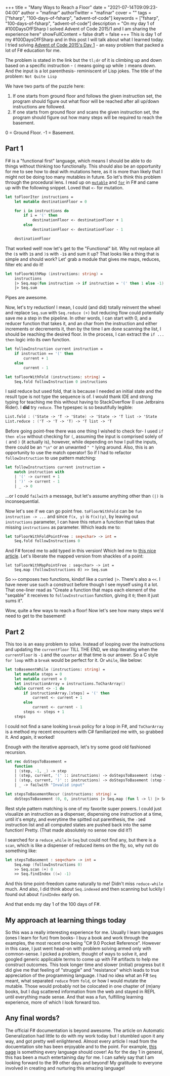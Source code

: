 +++
title = "Many Ways to Reach a Floor"
date = "2021-07-14T09:09:23-04:00"
author = "mafinar"
authorTwitter = "mafinar"
cover = ""
tags = ["fsharp", "100-days-of-fsharp", "advent-of-code"]
keywords = ["fsharp", "100-days-of-fsharp", "advent-of-code"]
description = "On my day 1 of #100DaysOfFSharp I solved Advent of Code 2015/1 and I am sharing the experience here"
showFullContent = false
draft = false
+++
This is day 1 of my #100DaysOfFSharp and in this post I will talk about what I learned today. I tried solving [Advent of Code 2015's Day 1](https://adventofcode.com/2015/day/1) - an easy problem that packed a lot of F# education for me.

The problem is stated in the link but the `tl;dr` of it is climbing up and down based on a specific instruction - `(` means going up while `)` means down. And the input is a lot parenthesis- reminiscent of Lisp jokes. The title of the problem: `Not Quite Lisp`

We have two parts of the puzzle here:

1. If one starts from ground floor and follows the given instruction set, the program should figure out what floor will be reached after all up/down instructions are followed.
2. If one starts from ground floor and scans the given instruction set, the program should figure out how many steps will be required to reach the basement.

0 = Ground Floor. -1 = Basement.

## Part 1

F# is a "functional first" language, which means I should be able to do things without thinking too functionally. This should also be an opportunity for me to see how to deal with mutations here, as it is more than likely that I might not be doing too many mutables in future. So let's think this problem through the procedural lens. I read up on [`mutable`](https://docs.microsoft.com/en-us/dotnet/fsharp/language-reference/values/) and [`for`](https://docs.microsoft.com/en-us/dotnet/fsharp/language-reference/loops-for-in-expression) in F# and came up with the following snippet. Loved that `<-` for mutation.

```fsharp
let toFloorIter instructions =
    let mutable destinationFloor = 0

    for i in instructions do
        if i = '(' then
            destinationFloor <- destinationFloor + 1
        else
            destinationFloor <- destinationFloor - 1

    destinationFloor
```

That worked well! now let's get to the "Functional" bit. Why not replace all the `(`s with `1`s and `)`s with `-1`s and sum it up? That looks like a thing that is simple and should work? Let' grab a module that gives me maps, reduces, filter etc and do it!

```fsharp
let toFloorWithMap (instructions: string) =
    instructions
    |> Seq.map(fun instruction -> if instruction = '(' then 1 else -1)
    |> Seq.sum
```

Pipes are awesome. 

Now, let's try reduction! I mean, I could (and did) totally reinvent the wheel and replace `Seq.sum` with `Seq.reduce (+)` but reducing flow could potentially save me a step in the pipeline. In other words, I can start with 0, and a reducer function that takes it, and an char from the instruction and either increments or decrements it, then by the time I am done scanning the list, I should be reaching the desired floor. In the process, I can extract the `if ... then` logic into its own function.

```fsharp
let followInstruction current instruction =
    if instruction == '(' then
        current + 1
    else
        current - 1 

let toFloorWithFold (instructions: string) =
    Seq.fold followInstruction 0 instructions
```

I said reduce but used fold, that is because I needed an initial state and the result type is not type the sequence is of. I would thank IDE and strong typing for teaching me this without having to StackOverflow (I use Jetbrains Rider). I **did** try `reduce`. The typespec is so beautifully legible:

```fsharp
List.fold : ('State -> 'T -> 'State) -> 'State -> 'T list -> 'State
List.reduce : ('T -> 'T -> 'T) -> 'T list -> 'T
```

Before going point-free there was one thing I wished to check for- I used `if then else` without checking for `(`, assuming the input is comprised solely of `(` and `)` (it actually is), however, while depending on how I pull the inputs, there could be an `"\n"` or an unwanted `" "` lying around. Also, this is an opportunity to use the match operator! So if I had to refactor `followInstruction` to use pattern matching:

```fsharp
let followInstructions current instruction =
    match instruction with
    | '(' -> current + 1
    | ')' -> current - 1
    | _ -> 0
```

...or I could `failwith` a message, but let's assume anything other than `(|)` is inconsequential.

Now let's see if we can go point free. `toFloorWithFold` can be `fun instruction -> ...` and since `f(x, y)` is `f(x)(y)`, by leaving out `instructions` parameter, I can have this return a function that takes that missing `instructions` as parameter. Which leads me to:

```fsharp
let toFloorWithFoldPointFree : seq<char> -> int = 
    Seq.fold followInstructions 0
```

And F# forced me to add typed in this version! Which led me to [this nice article](https://docs.microsoft.com/en-us/dotnet/fsharp/language-reference/generics/automatic-generalization). Let's liberate the mapped version from shackles of a point:

```
let toFloorWithMapPointFree : seq<char> -> int =
    Seq.map (followInstructions 0) >> Seq.sum
```

So `>>` composes two functions, kindof like a curried `|>`. There's also a `<<`. I have never use such a construct before though I see myself using it a lot. That one-liner read as "Create a function that maps each element of the "seqable" it receives to `followInstruction` function, giving it `0`; then it just sums it".

Wow, quite a few ways to reach a floor! Now let's see how many steps we'd need to get to the basement!

## Part 2

This too is an easy problem to solve. Instead of looping over the instructions and updating the `currentFloor` TILL THE END, we stop iterating when the `currentFloor` is `-1` and the `counter` at that time is our answer. So a C style `for loop` with a `break` would be perfect for it. Or `while`, like below: 

```fsharp
let toBasementWhile (instructions: string) =
    let mutable steps = 0
    let mutable current = 0
    let instructionArray = instructions.ToCharArray()
    while current <> -1 do
        if instructionArray.[steps] = '(' then
            current <- current + 1
        else
            current <- current - 1
        steps <- steps + 1
    steps
```

I could not find a sane looking `break` policy for a loop in F#, and `ToCharArray` is a method my recent encounters with C# familiarized me with, so grabbed it. And again, it worked!

Enough with the iterative approach, let's try some good old fashioned recursion. 

```fsharp
let rec doStepsToBasement =
    function
    | (step, -1, _) -> step
    | (step, current, '(' :: instructions) -> doStepsToBasement (step + 1, current + 1, instructions)
    | (step, current, ')' :: instructions) -> doStepsToBasement (step + 1, current - 1, instructions)
    | _ -> failwith "Invalid input"

let stepsToBasementRecur (instructions: string) =
    doStepsToBasement (0, 0, instructions |> Seq.map (fun l -> l) |> Seq.toList)
```

Rest style pattern matching is one of my favorite super powers. I could just visualize an instruction as a dispenser, dispensing one instruction at a time, until it's empty, and everytime the spitted out parenthesis, the `-1`ed instruction list and all computed states are pushed back into the same function! Pretty. (That made absolutely no sense now did it?)

I searched for a `reduce_while` in `Seq` but could not find any, but there is a `scan`, which is like a dispenser of reduced items on the fly, so, why not do something like:

```fsharp
let stepsToBasement : seq<char> -> int =
    Seq.map (followInstructions 0)
    >> Seq.scan (+) 0
    >> Seq.findIndex ((=) -1)
```

And this time point-freedom came naturally to me! Didn't miss `reduce-while` much. And also, I did think about `Seq.indexed` and then scanning but luckily I found out about `findIndex` early on.

And that ends my day 1 of the 100 days of F#.

## My approach at learning things today

So this was a really interesting experience for me. Usually I learn languages (ones I learn for fun) from books- I buy a book and work through the examples, the most recent one being "C# 9.0 Pocket Reference". However in this case, I just went head-on with problem solving armed only with common-sense. I picked a problem, thought of ways to solve it, and googled generic applicable terms to come up with F# artifacts to help me construct outcomes. This took longer time and slower (initial) progress but it did give me that feeling of "struggle" and "resistance" which leads to true appreciation of the programming language. I had no idea what an F# `Seq` meant, what separated `reduce` from `fold`, or how I would mutate the mutable. Those would probably not be colocated in one chapter of (m)any books, but I dug scattered information from the web and stayed in REPL until everything made sense. And that was a fun, fulfilling learning experience, more of which I look forward too.


## Any final words?

The official F# documentation is beyond awesome. The article on Automatic Generalization had little to do with my work today but I stumbled upon it any way, and got pretty well enlightened. Almost every article I read from the docuemtation site has been enjoyable and to the point. For example, [this page](https://docs.microsoft.com/en-us/dotnet/fsharp/language-reference/fsharp-collection-types) is something every language should cover! As for the day 1 in general, this has been a much entertaining day for me. I can safely say that I am looking forward to the 99 other days and beyond! My gratitude to everyone involved in creating and nurturing this amazing language!

